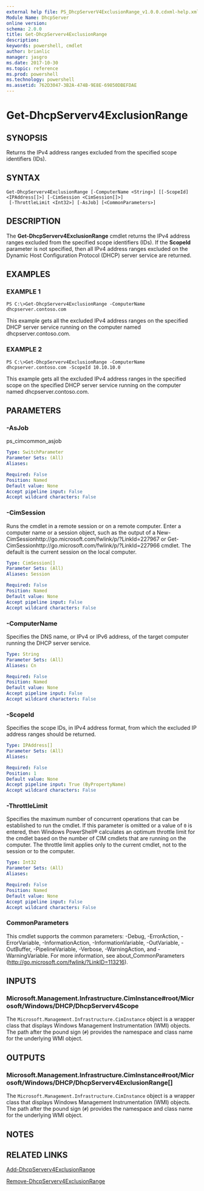 ```yaml
---
external help file: PS_DhcpServerV4ExclusionRange_v1.0.0.cdxml-help.xml
Module Name: DhcpServer
online version: 
schema: 2.0.0
title: Get-DhcpServerv4ExclusionRange
description: 
keywords: powershell, cmdlet
author: brianlic
manager: jasgro
ms.date: 2017-10-30
ms.topic: reference
ms.prod: powershell
ms.technology: powershell
ms.assetid: 762D3047-3B2A-474B-9E8E-69850DBEFDAE
---
```


# Get-DhcpServerv4ExclusionRange

## SYNOPSIS
Returns the IPv4 address ranges excluded from the specified scope identifiers (IDs).

## SYNTAX

```
Get-DhcpServerv4ExclusionRange [-ComputerName <String>] [[-ScopeId] <IPAddress[]>] [-CimSession <CimSession[]>]
 [-ThrottleLimit <Int32>] [-AsJob] [<CommonParameters>]
```

## DESCRIPTION
The **Get-DhcpServerv4ExclusionRange** cmdlet returns the IPv4 address ranges excluded from the specified scope identifiers (IDs).
If the **ScopeId** parameter is not specified, then all IPv4 address ranges excluded on the Dynamic Host Configuration Protocol (DHCP) server service are returned.

## EXAMPLES

### EXAMPLE 1
```
PS C:\>Get-DhcpServerv4ExclusionRange -ComputerName dhcpserver.contoso.com
```

This example gets all the excluded IPv4 address ranges on the specified DHCP server service running on the computer named dhcpserver.contoso.com.

### EXAMPLE 2
```
PS C:\>Get-DhcpServerv4ExclusionRange -ComputerName dhcpserver.contoso.com -ScopeId 10.10.10.0
```

This example gets all the excluded IPv4 address ranges in the specified scope on the specified DHCP server service running on the computer named dhcpserver.contoso.com.

## PARAMETERS

### -AsJob
ps_cimcommon_asjob

```yaml
Type: SwitchParameter
Parameter Sets: (All)
Aliases: 

Required: False
Position: Named
Default value: None
Accept pipeline input: False
Accept wildcard characters: False
```

### -CimSession
Runs the cmdlet in a remote session or on a remote computer.
Enter a computer name or a session object, such as the output of a New-CimSessionhttp://go.microsoft.com/fwlink/p/?LinkId=227967 or Get-CimSessionhttp://go.microsoft.com/fwlink/p/?LinkId=227966 cmdlet.
The default is the current session on the local computer.

```yaml
Type: CimSession[]
Parameter Sets: (All)
Aliases: Session

Required: False
Position: Named
Default value: None
Accept pipeline input: False
Accept wildcard characters: False
```

### -ComputerName
Specifies the DNS name, or IPv4 or IPv6 address, of the target computer running the DHCP server service.

```yaml
Type: String
Parameter Sets: (All)
Aliases: Cn

Required: False
Position: Named
Default value: None
Accept pipeline input: False
Accept wildcard characters: False
```

### -ScopeId
Specifies the scope IDs, in IPv4 address format, from which the excluded IP address ranges should be returned.

```yaml
Type: IPAddress[]
Parameter Sets: (All)
Aliases: 

Required: False
Position: 1
Default value: None
Accept pipeline input: True (ByPropertyName)
Accept wildcard characters: False
```

### -ThrottleLimit
Specifies the maximum number of concurrent operations that can be established to run the cmdlet.
If this parameter is omitted or a value of `0` is entered, then Windows PowerShell® calculates an optimum throttle limit for the cmdlet based on the number of CIM cmdlets that are running on the computer.
The throttle limit applies only to the current cmdlet, not to the session or to the computer.

```yaml
Type: Int32
Parameter Sets: (All)
Aliases: 

Required: False
Position: Named
Default value: None
Accept pipeline input: False
Accept wildcard characters: False
```

### CommonParameters
This cmdlet supports the common parameters: -Debug, -ErrorAction, -ErrorVariable, -InformationAction, -InformationVariable, -OutVariable, -OutBuffer, -PipelineVariable, -Verbose, -WarningAction, and -WarningVariable. For more information, see about_CommonParameters (http://go.microsoft.com/fwlink/?LinkID=113216).

## INPUTS

### Microsoft.Management.Infrastructure.CimInstance#root/Microsoft/Windows/DHCP/DhcpServerv4Scope
The `Microsoft.Management.Infrastructure.CimInstance` object is a wrapper class that displays Windows Management Instrumentation (WMI) objects.
The path after the pound sign (`#`) provides the namespace and class name for the underlying WMI object.

## OUTPUTS

### Microsoft.Management.Infrastructure.CimInstance#root/Microsoft/Windows/DHCP/DhcpServerv4ExclusionRange[]
The `Microsoft.Management.Infrastructure.CimInstance` object is a wrapper class that displays Windows Management Instrumentation (WMI) objects.
The path after the pound sign (`#`) provides the namespace and class name for the underlying WMI object.

## NOTES

## RELATED LINKS

[Add-DhcpServerv4ExclusionRange](./Add-DhcpServerv4ExclusionRange.md)

[Remove-DhcpServerv4ExclusionRange](./Remove-DhcpServerv4ExclusionRange.md)


